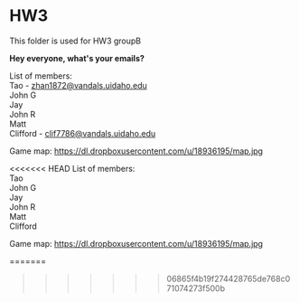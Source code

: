 HW3
===

This folder is used for HW3 groupB

<b>Hey everyone, what's your emails?</b>

List of members: </br>
Tao  - zhan1872@vandals.uidaho.edu <br/>
John G <br/>
Jay <br/>
John R <br/>
Matt <br/>
Clifford - clif7786@vandals.uidaho.edu<br/>

Game map:
https://dl.dropboxusercontent.com/u/18936195/map.jpg

<<<<<<< HEAD
List of members: </br>
Tao <br/>
John G <br/>
Jay <br/>
John R <br/>
Matt <br/>
Clifford <br/>

Game map:
https://dl.dropboxusercontent.com/u/18936195/map.jpg

=======
>>>>>>> 06865f4b19f274428765de768c071074273f500b
